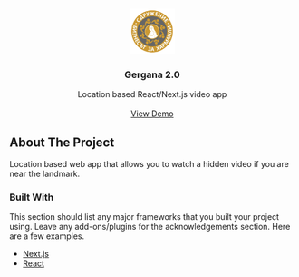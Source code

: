 <!-- PROJECT LOGO -->
<br />
<p align="center">
  <a href="https://github.com/othneildrew/Best-README-Template">
    <img src="public/logoweb.png" alt="Logo" width="80" height="80">
  </a>

  <h3 align="center">Gergana 2.0</h3>

  <p align="center">
    Location based React/Next.js video app
    <br />
    <br />
    <a href="https://gergana.zaharmanli.bg/">View Demo</a>
  </p>
</p>

<!-- ABOUT THE PROJECT -->

## About The Project

Location based web app that allows you to watch a hidden video if you are near the landmark.

### Built With

This section should list any major frameworks that you built your project using. Leave any add-ons/plugins for the acknowledgements section. Here are a few examples.

- [Next.js](https://nextjs.org/)
- [React](https://reactjs.org/)
